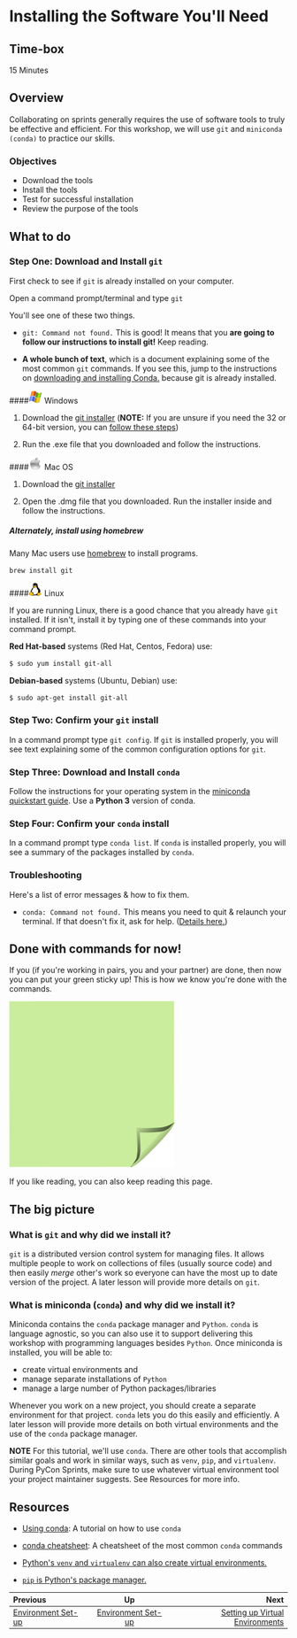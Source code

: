 # Installing the Software You'll Need


## Time-box

15 Minutes


## Overview

Collaborating on sprints generally requires the use of software tools to truly be effective and efficient. For this workshop, we will use `git` and `miniconda (conda)` to practice our skills. 

### Objectives

* Download the tools
* Install the tools
* Test for successful installation
* Review the purpose of the tools

## What to do

### Step One: Download and Install `git`

First check to see if `git` is already installed on your computer.

Open a command prompt/terminal and type `git`

You'll see one of these two things.

- `git: Command not found.` This is good! It means that you **are going to follow our instructions to install git!** Keep reading.

- **A whole bunch of text**, which is a document explaining some of the most common `git` commands. If you see this, jump to the instructions on [downloading and installing Conda.](#download-and-install-conda) because git is already installed.


####<img src="images/windows_icon.jpg" width="24" height="24"> Windows 

1. Download the [git installer](https://git-scm.com/downloads) (**NOTE:** If you are unsure if you need the 32 or 64-bit version, you can [follow these steps](https://support.microsoft.com/en-us/help/15056/windows-7-32-64-bit-faq))

3. Run the .exe file that you downloaded and follow the instructions.

####<img src = "images/mac_icon.png" width="24" height="24"> Mac OS 

1. Download the [git installer](https://git-scm.com/downloads)

2. Open the .dmg file that you downloaded. Run the installer inside and follow the instructions.

##### Alternately, install using homebrew

Many Mac users use [homebrew](http://brew.sh/) to install programs.

```bash
brew install git
```

####<img src = "images/linux_icon.jpg" width="24" height="24"> Linux 

If you are running Linux, there is a good chance that you already have `git` installed. If it isn't, install it by typing one of these commands into your command prompt.

**Red Hat-based** systems (Red Hat, Centos, Fedora) use:

```bash
$ sudo yum install git-all
```

**Debian-based** systems (Ubuntu, Debian) use:

```bash
$ sudo apt-get install git-all
```

### Step Two: Confirm your `git` install

In a command prompt type `git config`. If `git` is installed properly, you will see text explaining some of the common configuration options for `git`.

### Step Three: Download and Install `conda`

Follow the instructions for your operating system in the [miniconda quickstart guide](http://conda.pydata.org/docs/install/quick.html). Use a **Python 3** version of conda.

### Step Four: Confirm your `conda` install

In a command prompt type `conda list`. If `conda` is installed properly, you will see a summary of the packages installed by `conda`.

### Troubleshooting

Here's a list of error messages & how to fix them.

- `conda: Command not found.` This means you need to quit & relaunch your terminal. If that doesn't fix it, ask for help. ([Details here.](https://unix.stackexchange.com/questions/86012/what-is-the-purpose-of-the-hash-command))

## Done with commands for now!

If you (if you're working in pairs, you and your partner) are done, then now you can put your green sticky up! This is how we know you're done with the commands.

![green sticky note](images/Sticky-Note-02-Green-300px.png)

If you like reading, you can also keep reading this page.

## The big picture

### What is `git` and why did we install it?

`git` is a distributed version control system for managing files. It allows multiple people to work on collections of files (usually source code) and then easily *merge* other's work so everyone can have the most up to date version of the project. A later lesson will provide more details on `git`.

### What is miniconda (`conda`) and why did we install it?

Miniconda contains the `conda` package manager and `Python`. `conda` is language agnostic, so you can also use it to support delivering this workshop with programming languages besides `Python`. Once miniconda is installed, you will be able to: 

* create virtual environments and 
* manage separate installations of `Python` 
* manage a large number of Python packages/libraries

Whenever you work on a new project, you should create a separate environment for that project. `conda` lets you do this easily and efficiently. A later lesson will provide more details on both virtual environments and the use of the `conda` package manager.

**NOTE** For this tutorial, we'll use `conda`. There are other tools that accomplish similar goals and work in similar ways, such as `venv`, `pip`, and `virtualenv`. During PyCon Sprints, make sure to use whatever virtual environment tool your project maintainer suggests. See Resources for more info.

## Resources

* [Using conda](http://conda.pydata.org/docs/using/index.html): A tutorial on how to use `conda`

* [conda cheatsheet](https://conda.io/docs/_downloads/conda-cheatsheet.pdf): A cheatsheet of the most common `conda` commands

* [Python's `venv` and `virtualenv` can also create virtual environments.](http://stackoverflow.com/questions/41573587/what-is-the-difference-between-venv-pyvenv-pyenv-virtualenv-virtualenvwrappe)

* [`pip` is Python's package manager.](https://en.wikipedia.org/wiki/Pip_(package_manager))


| Previous | Up | Next |
|:---------|:---:|-----:|
| [Environment Set-up](./environment_overview.md) | [Environment Set-up](./environment_overview.md) | [Setting up Virtual Environments](./virtual_environments.md) |
